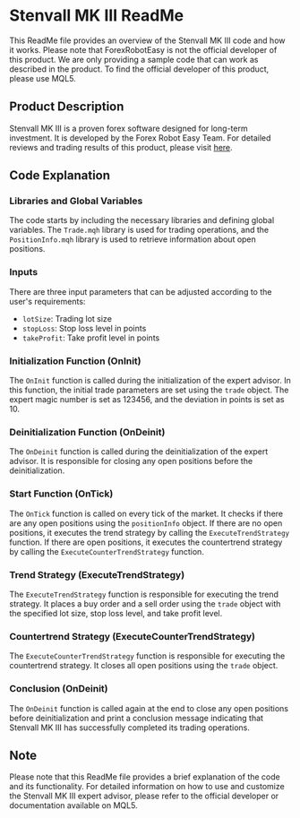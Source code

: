 # Stenvall MK III ReadMe

This ReadMe file provides an overview of the Stenvall MK III code and how it works. Please note that ForexRobotEasy is not the official developer of this product. We are only providing a sample code that can work as described in the product. To find the official developer of this product, please use MQL5.

## Product Description

Stenvall MK III is a proven forex software designed for long-term investment. It is developed by the Forex Robot Easy Team. For detailed reviews and trading results of this product, please visit [here](https://forexroboteasy.com/forex-robot-review/stenvall-mk-iii-review-proven-forex-software-for-long-term-investment/).

## Code Explanation

### Libraries and Global Variables

The code starts by including the necessary libraries and defining global variables. The `Trade.mqh` library is used for trading operations, and the `PositionInfo.mqh` library is used to retrieve information about open positions.

### Inputs

There are three input parameters that can be adjusted according to the user's requirements:
- `lotSize`: Trading lot size
- `stopLoss`: Stop loss level in points
- `takeProfit`: Take profit level in points

### Initialization Function (OnInit)

The `OnInit` function is called during the initialization of the expert advisor. In this function, the initial trade parameters are set using the `trade` object. The expert magic number is set as 123456, and the deviation in points is set as 10.

### Deinitialization Function (OnDeinit)

The `OnDeinit` function is called during the deinitialization of the expert advisor. It is responsible for closing any open positions before the deinitialization.

### Start Function (OnTick)

The `OnTick` function is called on every tick of the market. It checks if there are any open positions using the `positionInfo` object. If there are no open positions, it executes the trend strategy by calling the `ExecuteTrendStrategy` function. If there are open positions, it executes the countertrend strategy by calling the `ExecuteCounterTrendStrategy` function.

### Trend Strategy (ExecuteTrendStrategy)

The `ExecuteTrendStrategy` function is responsible for executing the trend strategy. It places a buy order and a sell order using the `trade` object with the specified lot size, stop loss level, and take profit level.

### Countertrend Strategy (ExecuteCounterTrendStrategy)

The `ExecuteCounterTrendStrategy` function is responsible for executing the countertrend strategy. It closes all open positions using the `trade` object.

### Conclusion (OnDeinit)

The `OnDeinit` function is called again at the end to close any open positions before deinitialization and print a conclusion message indicating that Stenvall MK III has successfully completed its trading operations.

## Note

Please note that this ReadMe file provides a brief explanation of the code and its functionality. For detailed information on how to use and customize the Stenvall MK III expert advisor, please refer to the official developer or documentation available on MQL5.
